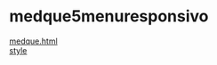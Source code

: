 # medque5menuresponsivo 
<a href='https://gabrielryanft.github.io/learning/cursoemvideo/htmlecss/css/medque/medque5menuresponsivo/medque.html' target='_blank' rel='next'>medque.html</a><br/>
<a href='https://gabrielryanft.github.io/learning/cursoemvideo/htmlecss/css/medque/medque5menuresponsivo/style/' target='_blank' rel='next'>style</a><br/>
